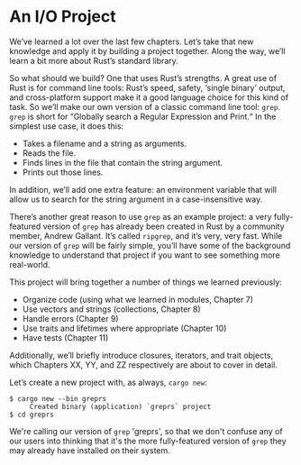 # An I/O Project

We’ve learned a lot over the last few chapters. Let’s take that new knowledge
and apply it by building a project together. Along the way, we’ll learn a bit
more about Rust’s standard library.

So what should we build? One that uses Rust’s strengths. A great use of Rust is
for command line tools: Rust’s speed, safety, ‘single binary’ output, and
cross-platform support make it a good language choice for this kind of task. So
we’ll make our own version of a classic command line tool: `grep`. `grep` is
short for “Globally search a Regular Expression and Print.“ In the
simplest use case, it does this:

- Takes a filename and a string as arguments.
- Reads the file.
- Finds lines in the file that contain the string argument.
- Prints out those lines.

In addition, we’ll add one extra feature: an environment variable that will
allow us to search for the string argument in a case-insensitive way.

There’s another great reason to use `grep` as an example project: a very
fully-featured version of `grep` has already been created in Rust by a
community member, Andrew Gallant. It’s called `ripgrep`, and it’s very,
very fast. While our version of `grep` will be fairly simple, you’ll have
some of the background knowledge to understand that project if you want to see
something more real-world.

This project will bring together a number of things we learned previously:

- Organize code (using what we learned in modules, Chapter 7)
- Use vectors and strings (collections, Chapter 8)
- Handle errors (Chapter 9)
- Use traits and lifetimes where appropriate (Chapter 10)
- Have tests (Chapter 11)

Additionally, we’ll briefly introduce closures, iterators, and trait objects,
which Chapters XX, YY, and ZZ respectively are about to cover in detail.

Let’s create a new project with, as always, `cargo new`:

```text
$ cargo new --bin greprs
     Created binary (application) `greprs` project
$ cd greprs
```

We're calling our version of `grep` 'greprs', so that we don't confuse any of
our users into thinking that it's the more fully-featured version of `grep`
they may already have installed on their system.
